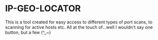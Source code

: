 # IP-GEO-LOCATOR
This is a tool created for easy access to different types of port scans, to scanning for active hosts etc. All at the touch of...well I wouldn't say one button, but a few (^_~) 
